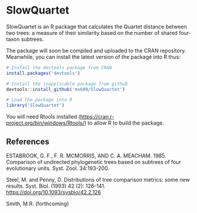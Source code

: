 # SlowQuartet

SlowQuartet is an R package that calculates the Quartet distance between two trees:
a measure of their similarity based on the number of shared four-taxon subtrees.

The package will soon be compiled and uploaded to the CRAN repository.  
Meanwhile, you can install the latest version of the package into R thus:

```r
# Install the devtools package from CRAN
install.packages('devtools')

# Install the inapplicable package from github
devtools::install_github('ms609/SlowQuartet')

# Load the package into R
library('SlowQuartet')
```

You will need Rtools installed (https://cran.r-project.org/bin/windows/Rtools/) to allow R to build the package.

## References
ESTABROOK, G. F., F. R. MCMORRIS, AND C. A. MEACHAM. 1985. Comparison of undirected phylogenetic trees based on subtrees of four evolutionary units. Syst. Zool. 34:193-200.

Steel, M. and Penny, D. Distributions of tree comparison metrics: some new results. Syst. Biol. (1993) 42 (2): 126-141. https://doi.org/10.1093/sysbio/42.2.126

Smith, M.R. (forthcoming)
